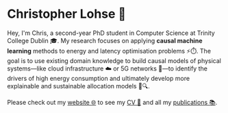 # Christopher Lohse 👋

Hey, I'm Chris, a second-year PhD student in Computer Science at Trinity College Dublin 🎓. My research focuses on applying **causal machine learning** methods to energy and latency optimisation problems ⚡⏱️. The goal is to use existing domain knowledge to build causal models of physical systems—like cloud infrastructure ☁️ or 5G networks 📶—to identify the drivers of high energy consumption and ultimately develop more explainable and sustainable allocation models 🌱🔍.

Please check out my [website 🌐](https://www.christopherlohse.de/) to see my [CV 📄](https://www.christopherlohse.de/assets/CV_Christopher_Lohse.pdf) and all my [publications 📚](https://www.christopherlohse.de/publications).
